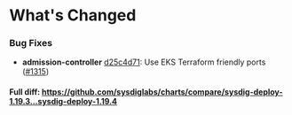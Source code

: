 # What's Changed

### Bug Fixes
- **admission-controller** [d25c4d71](https://github.com/sysdiglabs/charts/commit/d25c4d712a4a2b6839404368db67108113138245): Use EKS Terraform friendly ports ([#1315](https://github.com/sysdiglabs/charts/issues/1315))
#### Full diff: https://github.com/sysdiglabs/charts/compare/sysdig-deploy-1.19.3...sysdig-deploy-1.19.4
